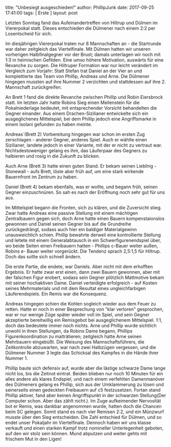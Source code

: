 title: "Unbesiegt ausgeschieden!"
author: PhillipJunk
date: 2017-09-25 17:41:00
tags: [ Erste ]
layout: post

Letzten Sonntag fand das Aufeinandertreffen von Hiltrup und Dülmen im Viererpokal statt. Dieses entschieden die Dülmener nach einem 2:2 per Losentscheid für sich.

<!-- continue -->
Im diesjährigen Viererpokal traten nur 8 Mannschaften an - die Startrunde war daher zeitgleich das Viertelfinale. Mit Dülmen hatten wir unseren vorherigen Halbfinalgegner vor der Brust; damals unterlagen wir noch mit 1:3 in heimischen Gefilden. Eine umso höhere Motivation, auswärts für eine Revanche zu sorgen.
Die Hiltruper Formation war nur leicht verändert im Vergleich zum Vorjahr: Statt Stefan trat Daniel an der Vier an und komplettierte das Team von Phillip, Andreas und Arne. Die Dülmener hingegen mussten auf ihre Nummer 2 verzichten und stattdessen auf ihre 2. Mannschaft zurückgreifen.

An Brett 1 fand die direkte Revanche zwischen Phillip und Robin Eiersbrock statt. Im letzten Jahr hatte Robins Sieg einen Meilenstein für die Pokalniederlage bedeutet, mit entsprechender Vorsicht behandelten die Gegner einander. Aus einem Drachen-Sizilianer entwickelte sich ein ausgeglichenes Mittelspiel, bei dem Phillip jedoch eine Angriffsmarke in einem Isolani gefunden zu haben meinte.

Andreas´(Brett 2) Vorbereitung hingegen war schon im ersten Zug zerschlagen - anderer Gegner, anderes Spiel. Auch er wählte einen Sizilianer, landete jedoch in einer Variante, mit der er nicht zu vertraut war. Nichtsdestoweniger gelang es ihm, das Läuferpaar des Gegners zu halbieren und rosig in die Zukunft zu blicken.

Auch Arne (Brett 3) hatte einen guten Stand. Er bekam seinen Liebling - Stonewall - aufs Brett, löste aber früh auf, um eine stark wirkende Bauernfront im Zentrum zu haben. 

Daniel (Brett 4) bekam ebenfalls, was er wollte, und begann früh, seinen Gegner einzuschnüren. So sah es nach der Eröffnung noch sehr gut für uns aus.

Im Mittelspiel begann die Fronten, sich zu klären, und die Zuversicht stieg. Zwar hatte Andreas eine passive Stellung mit einem mächtigen Zentralbauern gegen sich, doch Arne hatte einen Bauern kompenstaionslos gewonnen und Daniel seinen Gegner bis auf die Grundreihe zurückgedrängt, sodass auch hier ein baldiger Materialgewinn unausweichlich schien. Phillip bewahrte derweil eine kontrollierte Stellung und leitete mit einem Generalabtausch in ein Schwerfigurenendspiel über, wo beide Seiten einen Freibauern hatten - Phillips c-Bauer weiter außen, Robins e- Bauer weiter vorgerückt. Die Tendenz sprach 2,5:1,5 für Hiltrup. Doch das sollte sich schnell ändern.

Die erste Partie, die endete, war Daniels. Aber nicht mit dem erhofften Ergebnis. Er hatte zwar erst einen, dann zwei Bauern gewonnen, aber mit der falschen Figur erobert, sodass sein Gegner plötzlich Mattmotive bekam mit seiner hochaktiven Dame. Daniel verteidigte erfolgreich - auf Kosten seines Mehrmaterials und mit dem Resultat eines ungleichfarbigen Läuferendspiels. Ein Remis war die Konsequenz.

Andreas hingegen schien die Kohlen sogleich wieder aus dem Feuer zu retten. Hatte er noch in einer Besprechung von "klar verloren" gesprochen, war er nur wenige Züge später wieder voll im Spiel, und sein Gegner akzeptierte bereitwillig ein Remisgebot bei ausgeglichenem Mittelspiel. 1:1, doch das bedeutete immer noch nichts.
Arne und Phillip wurde sichtlich unwohl in ihren Stellungen, da Robins Dame begann, Phillips Figurenkoordination zu malträtieren; zeitgleich hatte Arne seinen Mehrbauern eingebüßt. Die Weisung des Mannschaftsführers, die Zeitkontrolle abzuwarten, war nach zwei Halbzügen vergessen, und die Dülmener Nummer 3 legte das Schicksal des Kampfes in die Hände ihrer Nummer 1.

Phillip baute sich defensiv auf, wurde aber die lästige schwarze Dame lange nicht los, bis die Zeitnot eintrat. Beiden blieben nur noch 10 Minuten für ein alles andere als klares Endspiel, und nach einem verfehlten Damenmanöver des Dülmeners gelang es Phillip, sich aus der Umklammerung zu lösen und seinerseits einen gedeckten Freibauern auf c5 festzusetzen. Fortan stand Phillip aktiver, fand aber keinen Angriffspunkt in der schwarzen Stellung(Der Computer schon. Aber das zählt nicht.). Im Zuge aufkeimender Nervosität bot er Remis, was dankbar angenommen wurde, hatten doch die Chancen beim SC gelegen.
Somit stand es nach vier Remisen 2:2, und ein Münzwurf musste über den Sieg entscheiden. Die Zahl entschied für Dülmen, und so endet unser Pokaljahr im Viertelfinale. Dennoch haben wir uns klasse verkauft und einen starken Kampf trotz nomineller Unterlegenheit geboten, auf den wir stolz sein können. Mund abputzen und weiter gehts mit frischem Mut in den Ligen!
